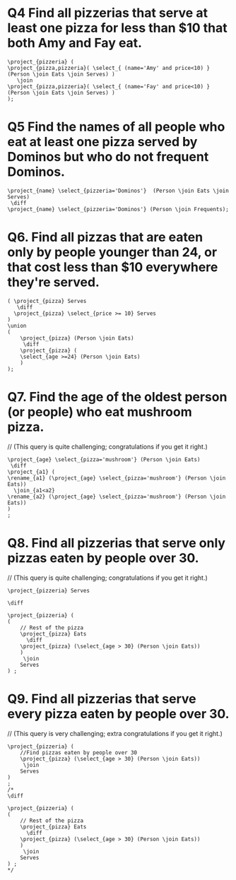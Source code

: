 # Q4 Find all pizzerias that serve at least one pizza for less than \$10 that both Amy and Fay eat. 

    \project_{pizzeria} (
    \project_{pizza,pizzeria}( \select_{ (name='Amy' and price<10) } (Person \join Eats \join Serves) )
       \join
    \project_{pizza,pizzeria}( \select_{ (name='Fay' and price<10) } (Person \join Eats \join Serves) )
    );

# Q5 Find the names of all people who eat at least one pizza served by Dominos but who do not frequent Dominos. 

    \project_{name} \select_{pizzeria='Dominos'}  (Person \join Eats \join Serves)
     \diff
    \project_{name} \select_{pizzeria='Dominos'} (Person \join Frequents);

# Q6. Find all pizzas that are eaten only by people younger than 24, or that cost less than \$10 everywhere they're served. 

    ( \project_{pizza} Serves
       \diff
      \project_{pizza} \select_{price >= 10} Serves
    )
    \union
    (
        \project_{pizza} (Person \join Eats)
         \diff
        \project_{pizza} (
        \select_{age >=24} (Person \join Eats)
        )
    );

# Q7. Find the age of the oldest person (or people) who eat mushroom pizza.
// (This query is quite challenging; congratulations if you get it right.)

    \project_{age} \select_{pizza='mushroom'} (Person \join Eats)
     \diff
    \project_{a1} (
    \rename_{a1} (\project_{age} \select_{pizza='mushroom'} (Person \join Eats))
      \join_{a1<a2}
    \rename_{a2} (\project_{age} \select_{pizza='mushroom'} (Person \join Eats))
    )
    ;

# Q8. Find all pizzerias that serve only pizzas eaten by people over 30. 
// (This query is quite challenging; congratulations if you get it right.)


    \project_{pizzeria} Serves

    \diff

    \project_{pizzeria} (
    (
        // Rest of the pizza
        \project_{pizza} Eats
          \diff
        \project_{pizza} (\select_{age > 30} (Person \join Eats))
        )
         \join
        Serves
    ) ;


# Q9. Find all pizzerias that serve every pizza eaten by people over 30. 
// (This query is very challenging; extra congratulations if you get it right.)


    \project_{pizzeria} (
        //Find pizzas eaten by people over 30
        \project_{pizza} (\select_{age > 30} (Person \join Eats))
         \join
        Serves
    )
    ;
    /*
    \diff

    \project_{pizzeria} (
    (
        // Rest of the pizza
        \project_{pizza} Eats
          \diff
        \project_{pizza} (\select_{age > 30} (Person \join Eats))
        )
         \join
        Serves
    ) ;
    */
